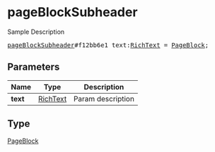 # pageBlockSubheader

Sample Description

<pre>
<a href="../constructor/pageBlockSubheader.md">pageBlockSubheader</a>#f12bb6e1 text:<a href="../type/RichText.md">RichText</a> = <a href="../type/PageBlock.md">PageBlock</a>;</pre>
## Parameters

| Name | Type | Description |
|------|:----:|-------------|
| **text** | <a href="../type/RichText.md">RichText</a> | Param description |

## Type

<a href="../type/PageBlock.md">PageBlock</a>
